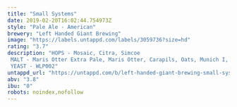 ```yaml
---
title: "Small Systems"
date: 2019-02-20T16:02:44.754973Z
style: "Pale Ale - American"
brewery: "Left Handed Giant Brewing"
image: "https://labels.untappd.com/labels/3059736?size=hd"
rating: "3.7"
description: "HOPS - Mosaic, Citra, Simcoe MALT - Maris Otter Extra Pale, Maris Otter, Carapils, Oats, Munich I, Wheat YEAST - WLP002"
untappd_url: "https://untappd.com/b/left-handed-giant-brewing-small-systems/3059736"
abv: "3.8"
ibu: "0"
robots: noindex,nofollow
---
```


